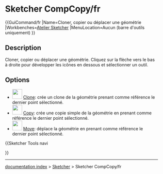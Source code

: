 # Sketcher CompCopy/fr
{{GuiCommand/fr
|Name=Cloner, copier ou déplacer une géométrie
|Workbenches=[Atelier Sketcher](Sketcher_Workbench/fr.md)
|MenuLocation=Aucun (barre d'outils uniquement)
}}

## Description

Cloner, copier ou déplacer une géométrie. Cliquez sur la flèche vers le bas à droite pour développer les icônes en dessous et sélectionner un outil.

## Options

-   <img alt="" src=images/Sketcher_Clone.svg  style="width:32px;"> [Clone](Sketcher_Clone.md): crée un clone de la géométrie prenant comme référence le dernier point sélectionné.
-   <img alt="" src=images/Sketcher_Copy.svg  style="width:32px;"> [Copy](Sketcher_Copy.md): crée une copie simple de la géométrie en prenant comme référence le dernier point sélectionné.
-   <img alt="" src=images/Sketcher_Move.svg  style="width:32px;"> [Move](Sketcher_Move.md): déplace la géométrie en prenant comme référence le dernier point sélectionné.


{{Sketcher Tools navi

}}

---
[documentation index](../README.md) > [Sketcher](Sketcher_Workbench.md) > Sketcher CompCopy/fr
